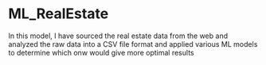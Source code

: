 # ML_RealEstate

In this model, I have sourced the real estate data from the web and analyzed the raw data into a CSV file format and applied various ML models to determine which onw would give more optimal results
